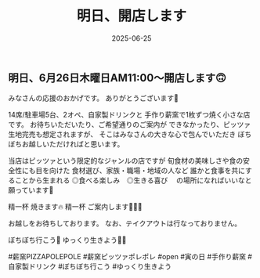 ﻿---
title: '明日、開店します'
date: '2025-06-25'
image: '/images/明日開店.png'
description: 'みなさんの応援のおかげです。...詳細を表示'
lang: 'ja'
tags: ['営業・お知らせ', '開業準備']
---

## 明日、6月26日木曜日AM11:00〜開店します🙃

みなさんの応援のおかげです。
ありがとうございます🤍

14席/駐車場5台、2オペ、自家製ドリンクと
手作り薪窯で1枚ずつ焼く小さな店です。
お待ちいただいたり、ご希望通りのご案内が
できなかったり、ピッツァ生地完売も想定されますが、
そこはみなさんの大きな心で包んでいただき
ぼちぼちお越しいただければと思います。

当店はピッツァという限定的なジャンルの店ですが
旬食材の美味しさや食の安全性にも目を向けた
食材選び、家族・職場・地域の人など
誰かと食事を共にすることから生まれる
◎食べる楽しみ　◎生きる喜び　
の場所になればいいなと願っています🌿

精一杯 焼きます🔥
精一杯 ご案内します🧑🏻‍🦰

お越しをお待ちしております。
なお、テイクアウトは行なっておりません。

ぼちぼち行こう👣
ゆっくり生きよう🐢➿

#薪窯PIZZAPOLEPOLE #薪窯ピッツァポレポレ #open #寅の日 #手作り薪窯 #自家製ドリンク #ぼちぼち行こう #ゆっくり生きよう
